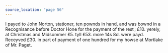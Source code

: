 ```yaml
---
source_location: "page 56"
---
```

I payed to John Norton, stationer, ten pownds in hand, and was bownd in a
Recognisance before Doctor Hone for the payment of the rest ; £10. yerely,
at Christmas and Midsommer £5. tyll £53. more 14s 8d. were payd. Receyved
£30. in part of payment of one hundred for my howse at Mortlake of Mr. Paget.
